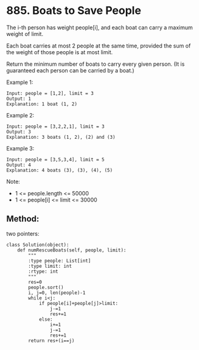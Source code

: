 # 885. Boats to Save People

The i-th person has weight people[i], and each boat can carry a maximum weight of limit.

Each boat carries at most 2 people at the same time, provided the sum of the weight of those people is at most limit.

Return the minimum number of boats to carry every given person.  (It is guaranteed each person can be carried by a boat.)

 

Example 1:

    Input: people = [1,2], limit = 3
    Output: 1
    Explanation: 1 boat (1, 2)

Example 2:

    Input: people = [3,2,2,1], limit = 3
    Output: 3
    Explanation: 3 boats (1, 2), (2) and (3)

Example 3:

    Input: people = [3,5,3,4], limit = 5
    Output: 4
    Explanation: 4 boats (3), (3), (4), (5)

Note:

- 1 <= people.length <= 50000
- 1 <= people[i] <= limit <= 30000

## Method:

two pointers:

    class Solution(object):
        def numRescueBoats(self, people, limit):
            """
            :type people: List[int]
            :type limit: int
            :rtype: int
            """
            res=0
            people.sort()
            i, j=0, len(people)-1
            while i<j:
                if people[i]+people[j]>limit:
                    j-=1
                    res+=1
                else:
                    i+=1
                    j-=1
                    res+=1
            return res+(i==j)
                    